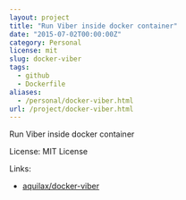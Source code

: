 ```yaml
---
layout: project
title: "Run Viber inside docker container"
date: "2015-07-02T00:00:00Z"
category: Personal
license: mit
slug: docker-viber
tags:
  - github
  - Dockerfile
aliases:
  - /personal/docker-viber.html
url: /project/docker-viber.html
---
```


Run Viber inside docker container

License: MIT License

Links:

* [aquilax/docker-viber](https://github.com/aquilax/docker-viber)
